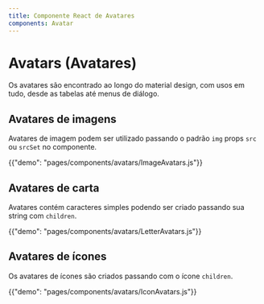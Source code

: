 ```yaml
---
title: Componente React de Avatares
components: Avatar
---
```


# Avatars (Avatares)

<p class="description">Os avatares são encontrado ao longo do material design, com usos em tudo, desde as tabelas até menus de diálogo.</p>

## Avatares de imagens

Avatares de imagem podem ser utilizado passando o padrão `img` props `src` ou `srcSet` no componente.

{{"demo": "pages/components/avatars/ImageAvatars.js"}}

## Avatares de carta

Avatares contém caracteres simples podendo ser criado passando sua string com `children`.

{{"demo": "pages/components/avatars/LetterAvatars.js"}}

## Avatares de ícones

Os avatares de ícones são criados passando com o ícone `children`.

{{"demo": "pages/components/avatars/IconAvatars.js"}}